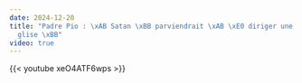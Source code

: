 ```yaml
---
date: 2024-12-20
title: "Padre Pio : \xAB Satan \xBB parviendrait \xAB \xE0 diriger une fausse \xC9\
  glise \xBB"
video: true
---
```



{{< youtube xeO4ATF6wps >}}
